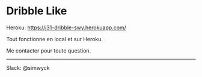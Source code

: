 # Dribble Like

Heroku: https://j31-dribble-swy.herokuapp.com/

Tout fonctionne en local et sur Heroku.

Me contacter pour toute question.

---
Slack: @simwyck

